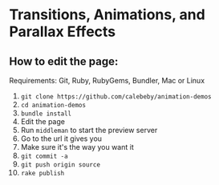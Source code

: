 Transitions, Animations, and Parallax Effects
=============================================

How to edit the page:
---------------------

Requirements: Git, Ruby, RubyGems, Bundler, Mac or Linux

1. `git clone https://github.com/calebeby/animation-demos`
2. `cd animation-demos`
3. `bundle install`
4. Edit the page
5. Run `middleman` to start the preview server
6. Go to the url it gives you
7. Make sure it's the way you want it
8. `git commit -a`
9. `git push origin source`
10. `rake publish`
